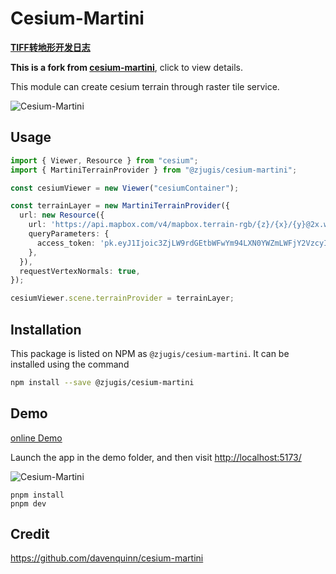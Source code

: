 # Cesium-Martini

**[TIFF转地形开发日志](./packages/cesium-martini/COGMatini.md)**

**This is a fork from [cesium-martini](https://github.com/davenquinn/cesium-martini)**, click to view details.

This module can create cesium terrain through raster tile service.

![Cesium-Martini](/img/cesium-martini.png)

## Usage

```ts
import { Viewer, Resource } from "cesium";
import { MartiniTerrainProvider } from "@zjugis/cesium-martini";

const cesiumViewer = new Viewer("cesiumContainer");

const terrainLayer = new MartiniTerrainProvider({
  url: new Resource({
    url: 'https://api.mapbox.com/v4/mapbox.terrain-rgb/{z}/{x}/{y}@2x.webp',
    queryParameters: {
      access_token: 'pk.eyJ1Ijoic3ZjLW9rdGEtbWFwYm94LXN0YWZmLWFjY2VzcyIsImEiOiJjbG5sMnFlZ28wb2d5MnFtb2xnMG90OW96In0.IE8Vqs0NTzCY0WqPzV9kcw'
    },
  }),
  requestVertexNormals: true,
});

cesiumViewer.scene.terrainProvider = terrainLayer;
```

## Installation

This package is listed on NPM as `@zjugis/cesium-martini`. It can be installed
using the command

```bash
npm install --save @zjugis/cesium-martini
```

## Demo

[online Demo](https://cesium-martini.opendde.com/)

Launch the app in the demo folder, and then visit <http://localhost:5173/>

![Cesium-Martini](https://s1.ax1x.com/2022/08/09/v1GhtO.png)

```node
pnpm install
pnpm dev
```

## Credit

<https://github.com/davenquinn/cesium-martini>
